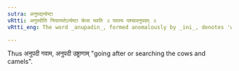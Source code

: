 ```yaml
---
sutra: अनुपद्यन्वेष्टा
vRtti: अनुपदीति निपात्यतेऽन्वेष्टा चेत्स भवति ॥ पदस्य पश्चादनुपदम् ॥
vRtti_eng: The word _anupadin_, formed anomalously by _ini_, denotes 'who goes after, who searches'.

---
```

Thus अनुपदी गवाम, अनुपदी उष्ट्राणाम् "going after or searching the cows and camels".